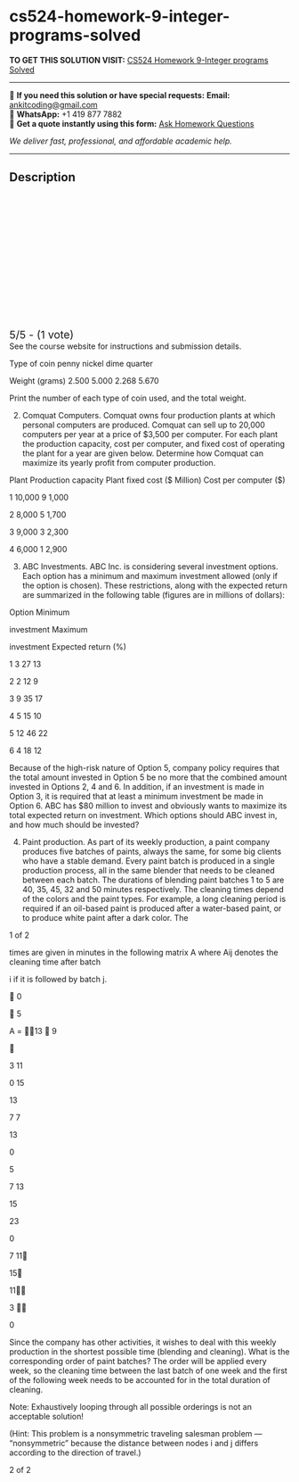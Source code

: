# cs524-homework-9-integer-programs-solved
**TO GET THIS SOLUTION VISIT:** [CS524 Homework 9-Integer programs Solved](https://www.ankitcodinghub.com/product/cs524-homework-9-integer-programs-solved-2/)


---

📩 **If you need this solution or have special requests:** **Email:** ankitcoding@gmail.com  
📱 **WhatsApp:** +1 419 877 7882  
📄 **Get a quote instantly using this form:** [Ask Homework Questions](https://www.ankitcodinghub.com/services/ask-homework-questions/)

*We deliver fast, professional, and affordable academic help.*

---

<h2>Description</h2>



<div class="kk-star-ratings kksr-auto kksr-align-center kksr-valign-top" data-payload="{&quot;align&quot;:&quot;center&quot;,&quot;id&quot;:&quot;119637&quot;,&quot;slug&quot;:&quot;default&quot;,&quot;valign&quot;:&quot;top&quot;,&quot;ignore&quot;:&quot;&quot;,&quot;reference&quot;:&quot;auto&quot;,&quot;class&quot;:&quot;&quot;,&quot;count&quot;:&quot;1&quot;,&quot;legendonly&quot;:&quot;&quot;,&quot;readonly&quot;:&quot;&quot;,&quot;score&quot;:&quot;5&quot;,&quot;starsonly&quot;:&quot;&quot;,&quot;best&quot;:&quot;5&quot;,&quot;gap&quot;:&quot;4&quot;,&quot;greet&quot;:&quot;Rate this product&quot;,&quot;legend&quot;:&quot;5\/5 - (1 vote)&quot;,&quot;size&quot;:&quot;24&quot;,&quot;title&quot;:&quot;CS524 Homework 9-Integer programs Solved&quot;,&quot;width&quot;:&quot;138&quot;,&quot;_legend&quot;:&quot;{score}\/{best} - ({count} {votes})&quot;,&quot;font_factor&quot;:&quot;1.25&quot;}">

<div class="kksr-stars">

<div class="kksr-stars-inactive">
            <div class="kksr-star" data-star="1" style="padding-right: 4px">


<div class="kksr-icon" style="width: 24px; height: 24px;"></div>
        </div>
            <div class="kksr-star" data-star="2" style="padding-right: 4px">


<div class="kksr-icon" style="width: 24px; height: 24px;"></div>
        </div>
            <div class="kksr-star" data-star="3" style="padding-right: 4px">


<div class="kksr-icon" style="width: 24px; height: 24px;"></div>
        </div>
            <div class="kksr-star" data-star="4" style="padding-right: 4px">


<div class="kksr-icon" style="width: 24px; height: 24px;"></div>
        </div>
            <div class="kksr-star" data-star="5" style="padding-right: 4px">


<div class="kksr-icon" style="width: 24px; height: 24px;"></div>
        </div>
    </div>

<div class="kksr-stars-active" style="width: 138px;">
            <div class="kksr-star" style="padding-right: 4px">


<div class="kksr-icon" style="width: 24px; height: 24px;"></div>
        </div>
            <div class="kksr-star" style="padding-right: 4px">


<div class="kksr-icon" style="width: 24px; height: 24px;"></div>
        </div>
            <div class="kksr-star" style="padding-right: 4px">


<div class="kksr-icon" style="width: 24px; height: 24px;"></div>
        </div>
            <div class="kksr-star" style="padding-right: 4px">


<div class="kksr-icon" style="width: 24px; height: 24px;"></div>
        </div>
            <div class="kksr-star" style="padding-right: 4px">


<div class="kksr-icon" style="width: 24px; height: 24px;"></div>
        </div>
    </div>
</div>


<div class="kksr-legend" style="font-size: 19.2px;">
            5/5 - (1 vote)    </div>
    </div>
See the course website for instructions and submission details.

Type of coin penny nickel dime quarter

Weight (grams) 2.500 5.000 2.268 5.670

Print the number of each type of coin used, and the total weight.

2. Comquat Computers. Comquat owns four production plants at which personal computers are produced. Comquat can sell up to 20,000 computers per year at a price of $3,500 per computer. For each plant the production capacity, cost per computer, and fixed cost of operating the plant for a year are given below. Determine how Comquat can maximize its yearly profit from computer production.

Plant Production capacity Plant fixed cost ($ Million) Cost per computer ($)

1 10,000 9 1,000

2 8,000 5 1,700

3 9,000 3 2,300

4 6,000 1 2,900

3. ABC Investments. ABC Inc. is considering several investment options. Each option has a minimum and maximum investment allowed (only if the option is chosen). These restrictions, along with the expected return are summarized in the following table (figures are in millions of dollars):

Option Minimum

investment Maximum

investment Expected return (%)

1 3 27 13

2 2 12 9

3 9 35 17

4 5 15 10

5 12 46 22

6 4 18 12

Because of the high-risk nature of Option 5, company policy requires that the total amount invested in Option 5 be no more that the combined amount invested in Options 2, 4 and 6. In addition, if an investment is made in Option 3, it is required that at least a minimum investment be made in Option 6. ABC has $80 million to invest and obviously wants to maximize its total expected return on investment. Which options should ABC invest in, and how much should be invested?

4. Paint production. As part of its weekly production, a paint company produces five batches of paints, always the same, for some big clients who have a stable demand. Every paint batch is produced in a single production process, all in the same blender that needs to be cleaned between each batch. The durations of blending paint batches 1 to 5 are 40, 35, 45, 32 and 50 minutes respectively. The cleaning times depend of the colors and the paint types. For example, a long cleaning period is required if an oil-based paint is produced after a water-based paint, or to produce white paint after a dark color. The

1 of 2

times are given in minutes in the following matrix A where Aij denotes the cleaning time after batch

i if it is followed by batch j.

 0

 5

A = 13  9



3 11

0 15

13

7 7

13

0

5

7 13

15

23

0

7 11

15

11

3 

0

Since the company has other activities, it wishes to deal with this weekly production in the shortest possible time (blending and cleaning). What is the corresponding order of paint batches? The order will be applied every week, so the cleaning time between the last batch of one week and the first of the following week needs to be accounted for in the total duration of cleaning.

Note: Exhaustively looping through all possible orderings is not an acceptable solution!

(Hint: This problem is a nonsymmetric traveling salesman problem — “nonsymmetric” because the distance between nodes i and j differs according to the direction of travel.)

2 of 2
